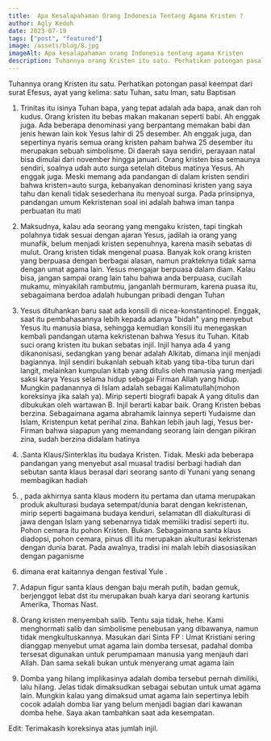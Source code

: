 ```yaml
---
title:  Apa Kesalapahaman Orang Indonesia Tentang Agama Kristen ?
author: Agly Kedoh
date: 2023-07-19
tags: ["post", "featured"]
image: /assets/blog/8.jpg
imageAlt: Apa kesalapahaman orang Indonesia tentang agama Kristen
description: Tuhannya orang Kristen itu satu. Perhatikan potongan pasal keempat dari surat Efesus, ayat yang kelima satu Tuhan, satu Iman, satu Baptisan 
---
```


Tuhannya orang Kristen itu satu. Perhatikan potongan pasal keempat dari surat Efesus, ayat yang kelima: satu Tuhan, satu Iman, satu Baptisan 

1. Trinitas itu isinya Tuhan bapa, yang tepat adalah ada bapa, anak dan roh kudus.
    Orang kristen itu bebas makan makanan seperti babi. Ah enggak juga. Ada beberapa denominasi yang berpantang memakan babi dan jenis hewan lain kok
    Yesus lahir di 25 desember. Ah enggak juga, dan sepertinya nyaris semua orang kristen paham bahwa 25 desember itu merupakan sebuah simbolisme. Di daerah saya sendiri, perayaan natal bisa dimulai dari november hingga januari.
    Orang kristen bisa semaunya sendiri, soalnya udah auto surga setelah ditebus matinya Yesus. Ah enggak juga. Meski memang ada pandangan di dalam kristen sendiri bahwa kristen=auto surga, kebanyakan denominasi kristen yang saya tahu dan kenali tidak sesederhana itu menyoal surga. Pada prinsipnya, pandangan umum Kekristenan soal ini adalah bahwa iman tanpa perbuatan itu mati 

2. Maksudnya, kalau ada seorang yang mengaku kristen, tapi tingkah polahnya tidak sesuai dengan ajaran Yesus,     jadilah ia orang yang munafik, belum menjadi kristen sepenuhnya, karena masih sebatas di mulut.
Orang kristen tidak mengenal puasa. Banyak kok orang kristen yang berpuasa dengan berbagai alasan, namun prakteknya tidak sama dengan umat agama lain. Yesus mengajar berpuasa dalam diam. Kalau bisa, jangan sampai orang lain tahu bahwa anda berpuasa, cucilah mukamu, minyakilah rambutmu, janganlah bermuram, karena puasa itu, sebagaimana berdoa adalah hubungan pribadi dengan Tuhan 

3. Yesus dituhankan baru saat ada konsili di nicea-konstantinopel. Enggak, saat itu pembahasannya lebih kepada adanya "bidah" yang menyebut Yesus itu manusia biasa, sehingga kemudian konsili itu menegaskan kembali pandangan utama kekristenan bahwa Yesus itu Tuhan.
Kitab suci orang kristen itu bukan sebatas injil. Injil hanya ada 4 yang dikanonisasi, sedangkan yang benar adalah Alkitab, dimana injil menjadi bagiannya.
Injil sendiri bukanlah sebuah kitab yang tiba-tiba turun dari langit, melainkan kumpulan kitab yang ditulis oleh manusia yang menjadi saksi karya Yesus selama hidup sebagai Firman Allah yang hidup. Mungkin padanannya di Islam adalah sebagai Kalimatullah(mohon koreksinya jika salah ya). Mirip seperti biografi bapak A yang ditulis dan dibukukan oleh wartawan B. Injil berarti kabar baik.
Orang Kristen bebas berzina. Sebagaimana agama abrahamik lainnya seperti Yudaisme dan Islam, Kristenpun ketat perihal zina. Bahkan lebih jauh lagi, Yesus ber-Firman bahwa siapapun yang memandang seorang lain dengan pikiran zina, sudah berzina didalam hatinya 

4. .Santa Klaus/Sinterklas itu budaya Kristen. Tidak. Meski ada beberapa pandangan yang menyebut asal muasal tradisi berbagi hadiah dan sebutan santa klaus berasal dari seorang santo di Yunani yang senang membagikan hadiah 

5. , pada akhirnya santa klaus modern itu pertama dan utama merupakan produk akulturasi budaya setempat/dunia barat dengan kekristenan, mirip seperti bagaimana budaya kenduri, selamatan dll diakulturasi di jawa dengan Islam yang sebenarnya tidak memiliki tradisi seperti itu.
Pohon cemara itu pohon Kristen. Bukan. Sebagaimana santa klaus diadopsi, pohon cemara, pinus dll itu merupakan akulturasi kekristenan dengan dunia barat. Pada awalnya, tradisi ini malah lebih diasosiasikan dengan paganisme 

6. dimana erat kaitannya dengan festival Yule .

7. Adapun figur santa klaus dengan baju merah putih, badan gemuk, berjenggot lebat dst itu merupakan buah karya dari seorang kartunis Amerika, Thomas Nast. 

8. Orang kristen menyembah salib. Tentu saja tidak, hehe. Kami menghormati salib dan simbolisme penebusan yang dibawanya, namun tidak mengkultuskannya.
Masukan dari Sinta FP : Umat Kristiani sering dianggap menyebut umat agama lain domba tersesat, padahal domba tersesat digunakan untuk perumpamaan manusia yang menjauh dari Allah. Dan sama sekali bukan untuk menyerang umat agama lain 

9. Domba yang hilang implikasinya adalah domba tersebut pernah dimiliki, lalu hilang. Jelas tidak dimaksudkan sebagai sebutan untuk umat agama lain. Mungkin kalau yang dimaksud umat agama lain sepertinya lebih cocok adalah domba liar yang belum menjadi bagian dari kawanan domba hehe.
Saya akan tambahkan saat ada kesempatan.

Edit: Terimakasih koreksinya atas jumlah injil.